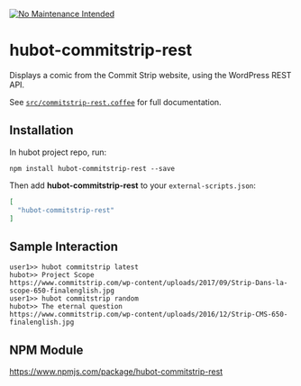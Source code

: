 [![No Maintenance Intended](http://unmaintained.tech/badge.svg)](http://unmaintained.tech/)

# hubot-commitstrip-rest

Displays a comic from the Commit Strip website, using the WordPress REST API.

See [`src/commitstrip-rest.coffee`](src/commitstrip-rest.coffee) for full documentation.

## Installation

In hubot project repo, run:

`npm install hubot-commitstrip-rest --save`

Then add **hubot-commitstrip-rest** to your `external-scripts.json`:

```json
[
  "hubot-commitstrip-rest"
]
```

## Sample Interaction

```
user1>> hubot commitstrip latest
hubot>> Project Scope
https://www.commitstrip.com/wp-content/uploads/2017/09/Strip-Dans-la-scope-650-finalenglish.jpg
user1>> hubot commitstrip random
hubot>> The eternal question
https://www.commitstrip.com/wp-content/uploads/2016/12/Strip-CMS-650-finalenglish.jpg
```

## NPM Module

https://www.npmjs.com/package/hubot-commitstrip-rest
